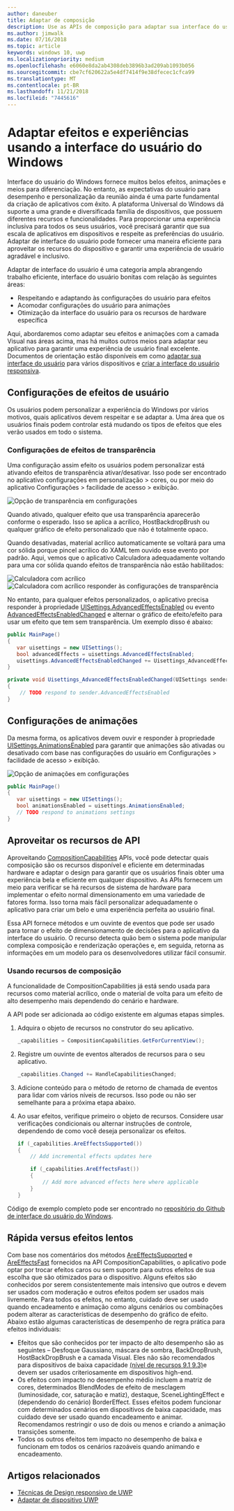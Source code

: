 ```yaml
---
author: daneuber
title: Adaptar de composição
description: Use as APIs de composição para adaptar sua interface do usuário, otimizar o desempenho e acomodar as configurações do usuário e características do dispositivo.
ms.author: jimwalk
ms.date: 07/16/2018
ms.topic: article
keywords: windows 10, uwp
ms.localizationpriority: medium
ms.openlocfilehash: e6060e8da2ab4308deb3896b3ad209ab1093b056
ms.sourcegitcommit: cbe7cf620622a5e4df7414f9e38dfecec1cfca99
ms.translationtype: MT
ms.contentlocale: pt-BR
ms.lasthandoff: 11/21/2018
ms.locfileid: "7445616"
---
```

# <a name="tailoring-effects--experiences-using-windows-ui"></a>Adaptar efeitos e experiências usando a interface do usuário do Windows

Interface do usuário do Windows fornece muitos belos efeitos, animações e meios para diferenciação. No entanto, as expectativas do usuário para desempenho e personalização da reunião ainda é uma parte fundamental da criação de aplicativos com êxito. A plataforma Universal do Windows dá suporte a uma grande e diversificada família de dispositivos, que possuem diferentes recursos e funcionalidades. Para proporcionar uma experiência inclusiva para todos os seus usuários, você precisará garantir que sua escala de aplicativos em dispositivos e respeite as preferências do usuário. Adaptar de interface do usuário pode fornecer uma maneira eficiente para aproveitar os recursos do dispositivo e garantir uma experiência de usuário agradável e inclusivo.

Adaptar de interface do usuário é uma categoria ampla abrangendo trabalho eficiente, interface do usuário bonitas com relação às seguintes áreas:

- Respeitando e adaptando às configurações do usuário para efeitos
- Acomodar configurações do usuário para animações
- Otimização da interface do usuário para os recursos de hardware específica

Aqui, abordaremos como adaptar seu efeitos e animações com a camada Visual nas áreas acima, mas há muitos outros meios para adaptar seu aplicativo para garantir uma experiência de usuário final excelente. Documentos de orientação estão disponíveis em como [adaptar sua interface do usuário](/design/layout/screen-sizes-and-breakpoints-for-responsive-design.md) para vários dispositivos e [criar a interface do usuário responsiva](/design/layout/responsive-design.md).

## <a name="user-effects-settings"></a>Configurações de efeitos de usuário

Os usuários podem personalizar a experiência do Windows por vários motivos, quais aplicativos devem respeitar e se adaptar a. Uma área que os usuários finais podem controlar está mudando os tipos de efeitos que eles verão usados em todo o sistema.

### <a name="transparency-effects-settings"></a>Configurações de efeitos de transparência

Uma configuração assim efeito os usuários podem personalizar está ativando efeitos de transparência ativar/desativar. Isso pode ser encontrado no aplicativo configurações em personalização > cores, ou por meio do aplicativo Configurações > facilidade de acesso > exibição.

![Opção de transparência em configurações](images/tailoring-transparency-setting.png)

Quando ativado, qualquer efeito que usa transparência aparecerão conforme o esperado. Isso se aplica a acrílico, HostBackdropBrush ou qualquer gráfico de efeito personalizado que não é totalmente opaco.

Quando desativadas, material acrílico automaticamente se voltará para uma cor sólida porque pincel acrílico do XAML tem ouvido esse evento por padrão. Aqui, vemos que o aplicativo Calculadora adequadamente voltando para uma cor sólida quando efeitos de transparência não estão habilitados:

![Calculadora com acrílico](images/tailoring-acrylic.png)
![Calculadora com acrílico responder às configurações de transparência](images/tailoring-acrylic-fallback.png)

No entanto, para qualquer efeitos personalizados, o aplicativo precisa responder à propriedade [UISettings.AdvancedEffectsEnabled](https://docs.microsoft.com/uwp/api/windows.ui.viewmanagement.uisettings.advancedeffectsenabledchanged) ou evento [AdvancedEffectsEnabledChanged](https://docs.microsoft.com/uwp/api/windows.ui.viewmanagement.uisettings.advancedeffectsenabledchanged) e alternar o gráfico de efeito/efeito para usar um efeito que tem sem transparência. Um exemplo disso é abaixo:

```cs
public MainPage()
{
   var uisettings = new UISettings();
   bool advancedEffects = uisettings.AdvancedEffectsEnabled;
   uisettings.AdvancedEffectsEnabledChanged += Uisettings_AdvancedEffectsEnabledChanged;
}

private void Uisettings_AdvancedEffectsEnabledChanged(UISettings sender, object args)
{
    // TODO respond to sender.AdvancedEffectsEnabled
}
```

## <a name="animations-settings"></a>Configurações de animações

Da mesma forma, os aplicativos devem ouvir e responder à propriedade [UISettings.AnimationsEnabled](https://docs.microsoft.com/uwp/api/windows.ui.viewmanagement.uisettings.animationsenabled) para garantir que animações são ativadas ou desativado com base nas configurações do usuário em Configurações > facilidade de acesso > exibição.

![Opção de animações em configurações](images/tailoring-animations-setting.png)

```cs
public MainPage()
{
   var uisettings = new UISettings();
   bool animationsEnabled = uisettings.AnimationsEnabled;
   // TODO respond to animations settings
}

```

## <a name="leveraging-the-capabilities-api"></a>Aproveitar os recursos de API

Aproveitando [CompositionCapabilities](/uwp/api/windows.ui.composition.compositioncapabilities) APIs, você pode detectar quais composição são os recursos disponível e eficiente em determinadas hardware e adaptar o design para garantir que os usuários finais obter uma experiência bela e eficiente em qualquer dispositivo. As APIs fornecem um meio para verificar se há recursos de sistema de hardware para implementar o efeito normal dimensionamento em uma variedade de fatores forma. Isso torna mais fácil personalizar adequadamente o aplicativo para criar um belo e uma experiência perfeita ao usuário final.

Essa API fornece métodos e um ouvinte de eventos que pode ser usado para tornar o efeito de dimensionamento de decisões para o aplicativo da interface do usuário. O recurso detecta quão bem o sistema pode manipular complexa composição e renderização operações e, em seguida, retorna as informações em um modelo para os desenvolvedores utilizar fácil consumir.

### <a name="using-composition-capabilities"></a>Usando recursos de composição

A funcionalidade de CompositionCapabilities já está sendo usada para recursos como material acrílico, onde o material de volta para um efeito de alto desempenho mais dependendo do cenário e hardware.

A API pode ser adicionada ao código existente em algumas etapas simples.

1. Adquira o objeto de recursos no construtor do seu aplicativo.

    ```cs
    _capabilities = CompositionCapabilities.GetForCurrentView();
    ```

1. Registre um ouvinte de eventos alterados de recursos para o seu aplicativo.

    ```cs
    _capabilities.Changed += HandleCapabilitiesChanged;
    ```

1. Adicione conteúdo para o método de retorno de chamada de eventos para lidar com vários níveis de recursos. Isso pode ou não ser semelhante para a próxima etapa abaixo.
1. Ao usar efeitos, verifique primeiro o objeto de recursos. Considere usar verificações condicionais ou alternar instruções de controle, dependendo de como você deseja personalizar os efeitos.

    ```cs
    if (_capabilities.AreEffectsSupported())
    {
        // Add incremental effects updates here

        if (_capabilities.AreEffectsFast())
        {
            // Add more advanced effects here where applicable
        }
    }
    ```

Código de exemplo completo pode ser encontrado no [repositório do Github de interface do usuário do Windows](https://github.com/Microsoft/WindowsUIDevLabs/tree/master/SampleGallery/Samples/SDK%2015063/CompCapabilities).

## <a name="fast-vs-slow-effects"></a>Rápida versus efeitos lentos

Com base nos comentários dos métodos [AreEffectsSupported](/uwp/api/windows.ui.composition.compositioncapabilities.areeffectssupported) e [AreEffectsFast](/uwp/api/windows.ui.composition.compositioncapabilities.areeffectsfast) fornecidos na API CompositionCapabilities, o aplicativo pode optar por trocar efeitos caros ou sem suporte para outros efeitos de sua escolha que são otimizados para o dispositivo. Alguns efeitos são conhecidos por serem consistentemente mais intensivo que outros e devem ser usados com moderação e outros efeitos podem ser usados mais livremente. Para todos os efeitos, no entanto, cuidado deve ser usado quando encadeamento e animação como alguns cenários ou combinações podem alterar as características de desempenho do gráfico de efeito. Abaixo estão algumas características de desempenho de regra prática para efeitos individuais:

- Efeitos que são conhecidos por ter impacto de alto desempenho são as seguintes – Desfoque Gaussiano, máscara de sombra, BackDropBrush, HostBackDropBrush e a camada Visual. Eles não são recomendados para dispositivos de baixa capacidade [(nível de recursos 9.1 9.3)](https://msdn.microsoft.com/library/windows/desktop/ff476876(v=vs.85).aspx)e devem ser usados criteriosamente em dispositivos high-end.
- Os efeitos com impacto no desempenho médio incluem a matriz de cores, determinados BlendModes de efeito de mesclagem (luminosidade, cor, saturação e matiz), destaque, SceneLightingEffect e (dependendo do cenário) BorderEffect. Esses efeitos podem funcionar com determinados cenários em dispositivos de baixa capacidade, mas cuidado deve ser usado quando encadeamento e animar. Recomendamos restringir o uso de dois ou menos e criando a animação transições somente.
- Todos os outros efeitos tem impacto no desempenho de baixa e funcionam em todos os cenários razoáveis quando animando e encadeamento.

## <a name="related-articles"></a>Artigos relacionados

- [Técnicas de Design responsivo de UWP](https://docs.microsoft.com/windows/uwp/design/layout/responsive-design)
- [Adaptar de dispositivo UWP](https://docs.microsoft.com/windows/uwp/design/layout/screen-sizes-and-breakpoints-for-responsive-design)
